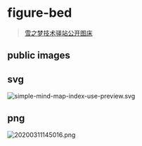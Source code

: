 # figure-bed

> [雪之梦技术驿站公开图床](https://snowdreams1006.github.io/)

## public images

## svg

![simple-mind-map-index-use-preview.svg](https://snowdreams1006.github.io/figure-bed/images/simple-mind-map-index-use-preview.svg)

## png

![20200311145016.png](https://snowdreams1006.github.io/figure-bed/images/20200311145016.png)